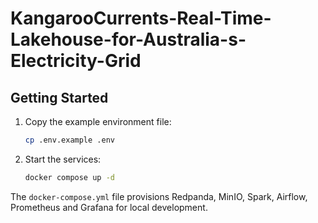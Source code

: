 # KangarooCurrents-Real-Time-Lakehouse-for-Australia-s-Electricity-Grid

## Getting Started

1. Copy the example environment file:

   ```bash
   cp .env.example .env
   ```

2. Start the services:

   ```bash
   docker compose up -d
   ```

The `docker-compose.yml` file provisions Redpanda, MinIO, Spark, Airflow, Prometheus and Grafana for local development.
